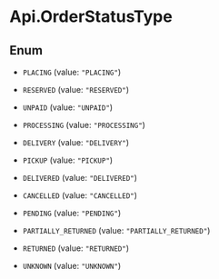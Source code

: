 # Api.OrderStatusType

## Enum


* `PLACING` (value: `"PLACING"`)

* `RESERVED` (value: `"RESERVED"`)

* `UNPAID` (value: `"UNPAID"`)

* `PROCESSING` (value: `"PROCESSING"`)

* `DELIVERY` (value: `"DELIVERY"`)

* `PICKUP` (value: `"PICKUP"`)

* `DELIVERED` (value: `"DELIVERED"`)

* `CANCELLED` (value: `"CANCELLED"`)

* `PENDING` (value: `"PENDING"`)

* `PARTIALLY_RETURNED` (value: `"PARTIALLY_RETURNED"`)

* `RETURNED` (value: `"RETURNED"`)

* `UNKNOWN` (value: `"UNKNOWN"`)


